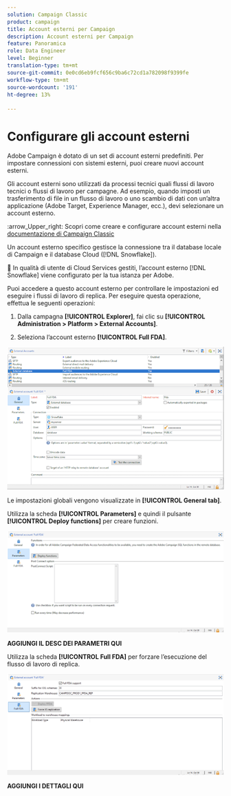 ```yaml
---
solution: Campaign Classic
product: campaign
title: Account esterni per Campaign
description: Account esterni per Campaign
feature: Panoramica
role: Data Engineer
level: Beginner
translation-type: tm+mt
source-git-commit: 0e0cd6eb9fcf656c9ba6c72cd1a782098f9399fe
workflow-type: tm+mt
source-wordcount: '191'
ht-degree: 13%

---
```


# Configurare gli account esterni

Adobe Campaign è dotato di un set di account esterni predefiniti. Per impostare connessioni con sistemi esterni, puoi creare nuovi account esterni.

Gli account esterni sono utilizzati da processi tecnici quali flussi di lavoro tecnici o flussi di lavoro per campagne. Ad esempio, quando imposti un trasferimento di file in un flusso di lavoro o uno scambio di dati con un’altra applicazione (Adobe Target, Experience Manager, ecc.), devi selezionare un account esterno.

:arrow_Upper_right: Scopri come creare e configurare account esterni nella [documentazione di Campaign Classic](https://experienceleague.adobe.com/docs/campaign-classic/using/installing-campaign-classic/accessing-external-database/external-accounts.html)

Un account esterno specifico gestisce la connessione tra il database locale di Campaign e il database Cloud ([!DNL Snowflake]).

:speech_balloon: In qualità di utente di Cloud Services gestiti, l’account esterno [!DNL Snowflake] viene configurato per la tua istanza per Adobe.

Puoi accedere a questo account esterno per controllare le impostazioni ed eseguire i flussi di lavoro di replica. Per eseguire questa operazione, effettua le seguenti operazioni:

1. Dalla campagna **[!UICONTROL Explorer]**, fai clic su **[!UICONTROL Administration > Platform > External Accounts]**.

1. Seleziona l’account esterno **[!UICONTROL Full FDA]**.

![](assets/snowflake-ext-account.png)

Le impostazioni globali vengono visualizzate in **[!UICONTROL General tab]**.

Utilizza la scheda **[!UICONTROL Parameters]** e quindi il pulsante **[!UICONTROL Deploy functions]** per creare funzioni.

![](assets/snowflake-parameters.png)

**AGGIUNGI IL DESC DEI PARAMETRI QUI**

Utilizza la scheda **[!UICONTROL Full FDA]** per forzare l’esecuzione del flusso di lavoro di replica.

![](assets/snowflake-full-fda.png)

**AGGIUNGI I DETTAGLI QUI**

